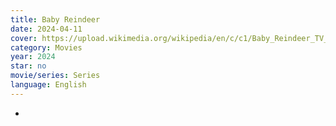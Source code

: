 ```yaml
---
title: Baby Reindeer
date: 2024-04-11
cover: https://upload.wikimedia.org/wikipedia/en/c/c1/Baby_Reindeer_TV_poster.png
category: Movies
year: 2024
star: no
movie/series: Series
language: English
---
```

-




